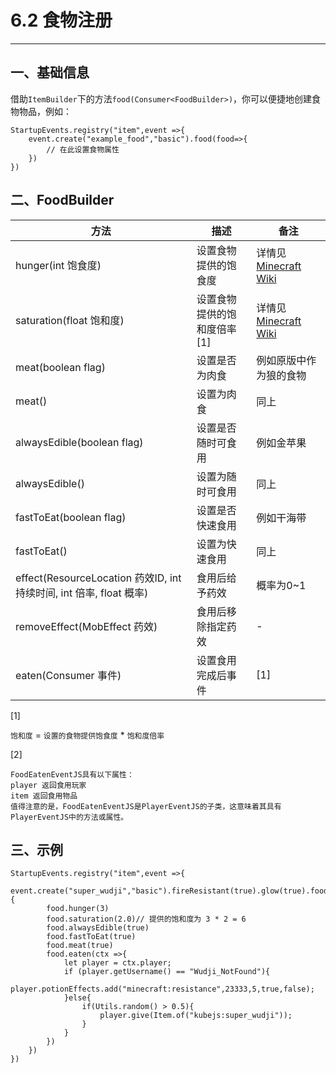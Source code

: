 # 6.2 食物注册

***

## 一、基础信息

借助`ItemBuilder`下的方法`food(Consumer<FoodBuilder>)`，你可以便捷地创建食物物品，例如：

```
StartupEvents.registry("item",event =>{
    event.create("example_food","basic").food(food=>{
        // 在此设置食物属性
    })
})
```

## 二、FoodBuilder

| 方法                                                        | 描述               | 备注                                                                                              |
| --------------------------------------------------------- | ---------------- | ----------------------------------------------------------------------------------------------- |
| hunger(int 饱食度)                                           | 设置食物提供的饱食度       | 详情见[Minecraft Wiki](https://minecraft.fandom.com/zh/wiki/%E9%A5%A5%E9%A5%BF#%E6%9C%BA%E5%88%B6) |
| saturation(float 饱和度)                                     | 设置食物提供的饱和度倍率\[1] | 详情见[Minecraft Wiki](https://minecraft.fandom.com/zh/wiki/%E9%A5%A5%E9%A5%BF#%E6%9C%BA%E5%88%B6) |
| meat(boolean flag)                                        | 设置是否为肉食          | 例如原版中作为狼的食物                                                                                     |
| meat()                                                    | 设置为肉食            | 同上                                                                                              |
| alwaysEdible(boolean flag)                                | 设置是否随时可食用        | 例如金苹果                                                                                           |
| alwaysEdible()                                            | 设置为随时可食用         | 同上                                                                                              |
| fastToEat(boolean flag)                                   | 设置是否快速食用         | 例如干海带                                                                                           |
| fastToEat()                                               | 设置为快速食用          | 同上                                                                                              |
| effect(ResourceLocation 药效ID, int 持续时间, int 倍率, float 概率) | 食用后给予药效          | 概率为0\~1                                                                                         |
| removeEffect(MobEffect 药效)                                | 食用后移除指定药效        | -                                                                                               |
| eaten(Consumer 事件)                                        | 设置食用完成后事件        | \[1]                                                                                            |

\[1]

`饱和度` = `设置的食物提供饱食度` \* `饱和度倍率`

\[2]

```
FoodEatenEventJS具有以下属性：
player 返回食用玩家
item 返回食用物品
值得注意的是，FoodEatenEventJS是PlayerEventJS的子类，这意味着其具有PlayerEventJS中的方法或属性。
```

## 三、示例

```
StartupEvents.registry("item",event =>{
    event.create("super_wudji","basic").fireResistant(true).glow(true).food(food=>{
        food.hunger(3)
        food.saturation(2.0)// 提供的饱和度为 3 * 2 = 6
        food.alwaysEdible(true)
        food.fastToEat(true)
        food.meat(true)
        food.eaten(ctx =>{
            let player = ctx.player;
            if (player.getUsername() == "Wudji_NotFound"){
                player.potionEffects.add("minecraft:resistance",23333,5,true,false);
            }else{
                if(Utils.random() > 0.5){
                    player.give(Item.of("kubejs:super_wudji"));
                }
            }
        })
    })
})
```
